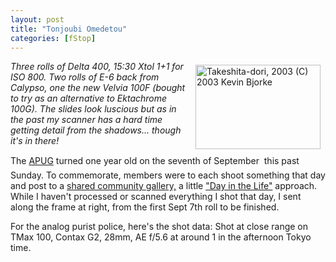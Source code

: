 ```yaml
---
layout: post
title: "Tonjoubi Omedetou"
categories: [fStop]
---
```

<a href="/photo/journal/sep03zj-36.html"><img src="http://www.botzilla.com/bpix/sep03zj-36.jpg" width=200 height=135 hspace=8 vspace=6 align="right" border=0 title="Takeshita-dori, 2003 (C) 2003 Kevin Bjorke"></a><i>Three rolls of Delta 400, 15:30 Xtol 1+1 for ISO 800. Two rolls of E-6 back from Calypso, one the new Velvia 100F (bought to try as an alternative to Ektachrome 100G). The slides look luscious but as in the past my scanner has a hard time getting detail from the shadows... though it's in there!</i>

The <a href="http://www.apug.org/" target="linkframe">APUG</a> turned one year old on the seventh of September &#151; this past Sunday. To commemorate, members were to each shoot something that day and post to a <a href="http://www.apug.org/site/main/album_cat.php?cat_id=8" target="linkframe">shared community gallery,</a> a little <a href="http://www.againstallodds.com/" target="linkframe">"Day in the Life"</a> approach. While I haven't processed or scanned everything I shot that day, I sent along the frame at right, from the first Sept 7th roll to be finished.

For the analog purist police, here's the shot data: Shot at close range on TMax 100, Contax G2, 28mm, AE f/5.6 at around 1 in the afternoon Tokyo time.


